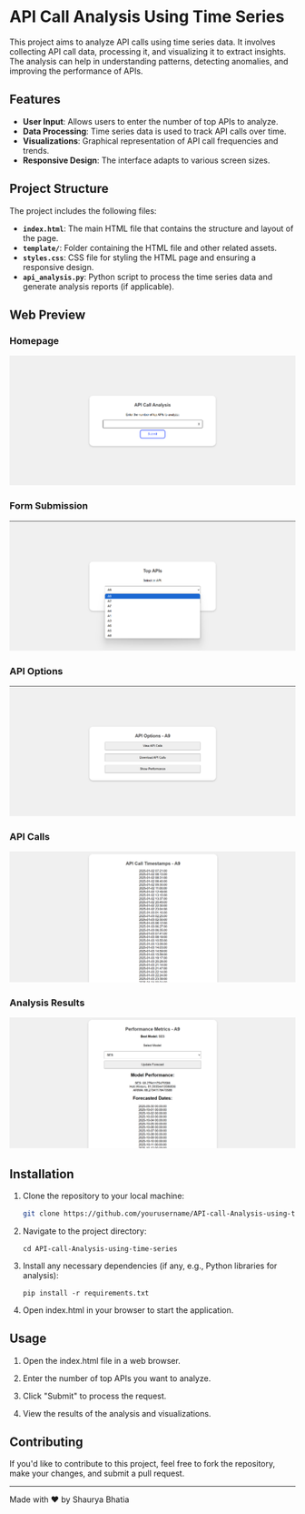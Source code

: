 # API Call Analysis Using Time Series

This project aims to analyze API calls using time series data. It involves collecting API call data, processing it, and visualizing it to extract insights. The analysis can help in understanding patterns, detecting anomalies, and improving the performance of APIs.

## Features

- **User Input**: Allows users to enter the number of top APIs to analyze.
- **Data Processing**: Time series data is used to track API calls over time.
- **Visualizations**: Graphical representation of API call frequencies and trends.
- **Responsive Design**: The interface adapts to various screen sizes.

## Project Structure

The project includes the following files:

- **`index.html`**: The main HTML file that contains the structure and layout of the page.
- **`template/`**: Folder containing the HTML file and other related assets.
- **`styles.css`**: CSS file for styling the HTML page and ensuring a responsive design.
- **`api_analysis.py`**: Python script to process the time series data and generate analysis reports (if applicable).

## Web Preview


### Homepage
![Homepage](Time%20Series%20Project/screenshots/Homepage.png)

### Form Submission
![Form Submission](Time%20Series%20Project/screenshots/Form%20Submission.png)

### API Options
![API Options](Time%20Series%20Project/screenshots/API%20Options.png)

### API Calls
![API Calls](Time%20Series%20Project/screenshots/API%20Calls.png)

### Analysis Results
![Analysis Results](Time%20Series%20Project/screenshots/Analysis%20Results.png)


## Installation

1. Clone the repository to your local machine:

   ```bash
   git clone https://github.com/yourusername/API-call-Analysis-using-time-series.git
   
2.  Navigate to the project directory:
     ```
     cd API-call-Analysis-using-time-series
     
3.  Install any necessary dependencies (if any, e.g., Python libraries for analysis):
      ```
      pip install -r requirements.txt
4.  Open index.html in your browser to start the application.

 ## Usage
 
1.  Open the index.html file in a web browser.
 
2.  Enter the number of top APIs you want to analyze.
 
3.  Click "Submit" to process the request.
  
6.   View the results of the analysis and visualizations.


## Contributing
If you'd like to contribute to this project, feel free to fork the repository, make your changes, and submit a pull request.


---
  
Made with ❤️ by Shaurya Bhatia




